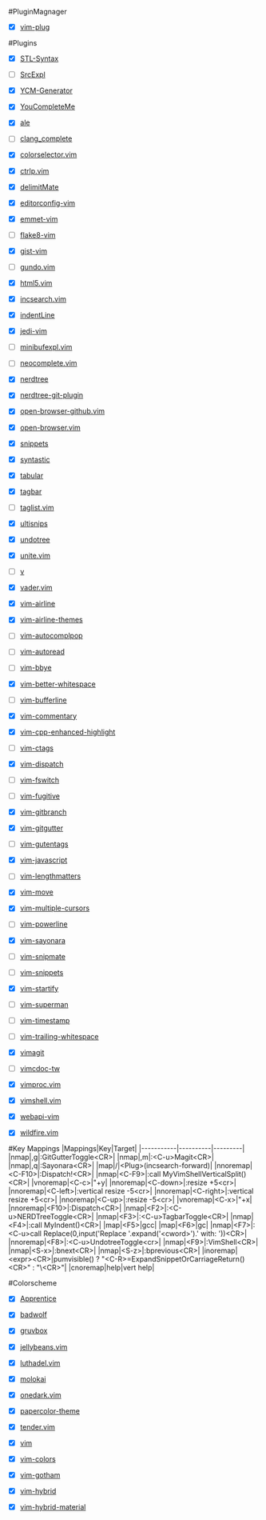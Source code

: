 #PluginMagnager
- [X] [vim-plug](https://github.com/junegunn/vim-plug)


#Plugins
- [X] [STL-Syntax](https://github.com/Mizuchi/STL-Syntax)
- [ ] [SrcExpl](https://github.com/wesleyche/SrcExpl)
- [X] [YCM-Generator](https://github.com/rdnetto/YCM-Generator)
- [X] [YouCompleteMe](https://github.com/oblitum/YouCompleteMe)
- [X] [ale](https://github.com/w0rp/ale)
- [ ] [clang_complete](https://github.com/Rip-Rip/clang_complete)
- [X] [colorselector.vim](https://github.com/scps950707/colorselector.vim)
- [X] [ctrlp.vim](https://github.com/ctrlpvim/ctrlp.vim)
- [X] [delimitMate](https://github.com/Raimondi/delimitMate)
- [X] [editorconfig-vim](https://github.com/editorconfig/editorconfig-vim)
- [X] [emmet-vim](https://github.com/mattn/emmet-vim)
- [ ] [flake8-vim](https://github.com/andviro/flake8-vim)
- [X] [gist-vim](https://github.com/mattn/gist-vim)
- [ ] [gundo.vim](https://github.com/sjl/gundo.vim)
- [X] [html5.vim](https://github.com/othree/html5.vim)
- [X] [incsearch.vim](https://github.com/haya14busa/incsearch.vim)
- [X] [indentLine](https://github.com/Yggdroot/indentLine)
- [X] [jedi-vim](https://github.com/davidhalter/jedi-vim)
- [ ] [minibufexpl.vim](https://github.com/fholgado/minibufexpl.vim)
- [ ] [neocomplete.vim](https://github.com/Shougo/neocomplete.vim)
- [X] [nerdtree](https://github.com/scrooloose/nerdtree)
- [X] [nerdtree-git-plugin](https://github.com/Xuyuanp/nerdtree-git-plugin)
- [X] [open-browser-github.vim](https://github.com/tyru/open-browser-github.vim)
- [X] [open-browser.vim](https://github.com/tyru/open-browser.vim)
- [X] [snippets](https://github.com/scps950707/snippets)
- [X] [syntastic](https://github.com/scrooloose/syntastic)
- [X] [tabular](https://github.com/godlygeek/tabular)
- [X] [tagbar](https://github.com/majutsushi/tagbar)
- [ ] [taglist.vim](https://github.com/vim-scripts/taglist.vim)
- [X] [ultisnips](https://github.com/SirVer/ultisnips)
- [X] [undotree](https://github.com/mbbill/undotree)
- [X] [unite.vim](https://github.com/Shougo/unite.vim)
- [ ] [v](https://github.com/rupa/v)
- [X] [vader.vim](https://github.com/junegunn/vader.vim)
- [X] [vim-airline](https://github.com/vim-airline/vim-airline)
- [X] [vim-airline-themes](https://github.com/vim-airline/vim-airline-themes)
- [ ] [vim-autocomplpop](https://github.com/othree/vim-autocomplpop)
- [ ] [vim-autoread](https://github.com/djoshea/vim-autoread)
- [ ] [vim-bbye](https://github.com/moll/vim-bbye)
- [X] [vim-better-whitespace](https://github.com/ntpeters/vim-better-whitespace)
- [ ] [vim-bufferline](https://github.com/bling/vim-bufferline)
- [X] [vim-commentary](https://github.com/tpope/vim-commentary)
- [X] [vim-cpp-enhanced-highlight](https://github.com/octol/vim-cpp-enhanced-highlight)
- [ ] [vim-ctags](https://github.com/scps950707/vim-ctags)
- [X] [vim-dispatch](https://github.com/tpope/vim-dispatch)
- [ ] [vim-fswitch](https://github.com/derekwyatt/vim-fswitch)
- [ ] [vim-fugitive](https://github.com/tpope/vim-fugitive)
- [X] [vim-gitbranch](https://github.com/itchyny/vim-gitbranch)
- [X] [vim-gitgutter](https://github.com/airblade/vim-gitgutter)
- [ ] [vim-gutentags](https://github.com/ludovicchabant/vim-gutentags)
- [X] [vim-javascript](https://github.com/pangloss/vim-javascript)
- [ ] [vim-lengthmatters](https://github.com/scps950707/vim-lengthmatters)
- [X] [vim-move](https://github.com/matze/vim-move)
- [X] [vim-multiple-cursors](https://github.com/terryma/vim-multiple-cursors)
- [ ] [vim-powerline](https://github.com/Lokaltog/vim-powerline)
- [X] [vim-sayonara](https://github.com/mhinz/vim-sayonara)
- [ ] [vim-snipmate](https://github.com/garbas/vim-snipmate)
- [ ] [vim-snippets](https://github.com/scps950707/vim-snippets)
- [X] [vim-startify](https://github.com/mhinz/vim-startify)
- [ ] [vim-superman](https://github.com/jez/vim-superman)
- [ ] [vim-timestamp](https://github.com/scps950707/vim-timestamp)
- [ ] [vim-trailing-whitespace](https://github.com/bronson/vim-trailing-whitespace)
- [X] [vimagit](https://github.com/scps950707/vimagit)
- [ ] [vimcdoc-tw](https://github.com/chusiang/vimcdoc-tw)
- [X] [vimproc.vim](https://github.com/Shougo/vimproc.vim)
- [X] [vimshell.vim](https://github.com/Shougo/vimshell.vim)
- [X] [webapi-vim](https://github.com/mattn/webapi-vim)
- [X] [wildfire.vim](https://github.com/gcmt/wildfire.vim)


#Key Mappings
|Mappings|Key|Target|
|-----------|----------|---------|
|nmap|,g|:GitGutterToggle\<CR\>|
|nmap|,m|:\<C-u\>Magit\<CR\>|
|nmap|,q|:Sayonara\<CR\>|
|map|/|\<Plug\>(incsearch-forward)|
|nnoremap|\<C-F10\>|:Dispatch!\<CR\>|
|nmap|\<C-F9\>|:call MyVimShellVerticalSplit()\<CR\>|
|vnoremap|\<C-c\>|"+y|
|nnoremap|\<C-down\>|:resize +5\<cr\>|
|nnoremap|\<C-left\>|:vertical resize -5\<cr\>|
|nnoremap|\<C-right\>|:vertical resize +5\<cr\>|
|nnoremap|\<C-up\>|:resize -5\<cr\>|
|vnoremap|\<C-x\>|"+x|
|nnoremap|\<F10\>|:Dispatch\<CR\>|
|nmap|\<F2\>|:\<C-u\>NERDTreeToggle\<CR\>|
|nmap|\<F3\>|:\<C-u\>TagbarToggle\<CR\>|
|nmap|\<F4\>|:call MyIndent()\<CR\>|
|map|\<F5\>|gcc|
|map|\<F6\>|gc|
|nmap|\<F7\>|:\<C-u\>call Replace(0,input('Replace '.expand('\<cword\>').' with: '))\<CR\>|
|nnoremap|\<F8\>|:\<C-u\>UndotreeToggle\<cr\>|
|nmap|\<F9\>|:VimShell\<CR\>|
|nmap|\<S-x\>|:bnext\<CR\>|
|nmap|\<S-z\>|:bprevious\<CR\>|
|inoremap|\<expr\>\<CR\>|pumvisible() ? "\<C-R\>=ExpandSnippetOrCarriageReturn()\<CR\>" : "\\<CR\>"|
|cnoremap|help|vert help|


#Colorscheme
- [X] [Apprentice](https://github.com/romainl/Apprentice)
- [X] [badwolf](https://github.com/sjl/badwolf)
- [X] [gruvbox](https://github.com/morhetz/gruvbox)
- [X] [jellybeans.vim](https://github.com/nanotech/jellybeans.vim)
- [X] [luthadel.vim](https://github.com/moskytw/luthadel.vim)
- [X] [molokai](https://github.com/tomasr/molokai)
- [X] [onedark.vim](https://github.com/joshdick/onedark.vim)
- [X] [papercolor-theme](https://github.com/NLKNguyen/papercolor-theme)
- [X] [tender.vim](https://github.com/jacoborus/tender.vim)
- [X] [vim](https://github.com/dracula/vim)
- [X] [vim-colors](https://github.com/sherifkandeel/vim-colors)
- [X] [vim-gotham](https://github.com/whatyouhide/vim-gotham)
- [X] [vim-hybrid](https://github.com/w0ng/vim-hybrid)
- [X] [vim-hybrid-material](https://github.com/kristijanhusak/vim-hybrid-material)


